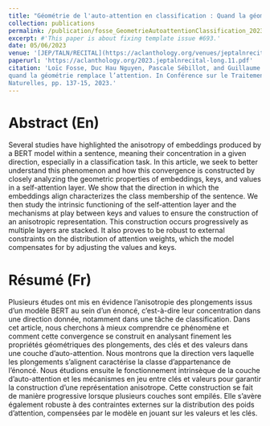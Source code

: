 ```yaml
---
title: "Géométrie de l'auto-attention en classification : Quand la géométrie remplace l'attention"
collection: publications
permalink: /publication/fosse_GeometrieAutoattentionClassification_2023
excerpt: #'This paper is about fixing template issue #693.'
date: 05/06/2023
venue: '[JEP/TALN/RECITAL](https://aclanthology.org/venues/jeptalnrecital/)'
paperurl: 'https://aclanthology.org/2023.jeptalnrecital-long.11.pdf'
citation: 'Loïc Fosse, Duc Hau Nguyen, Pascale Sébillot, and Guillaume Gravier. Géométrie de l’auto-attention en classification :
quand la géométrie remplace l’attention. In Conférence sur le Traitement Automatique des Langues
Naturelles, pp. 137-15, 2023.'
---
```


Abstract (En)
======
Several studies have highlighted the anisotropy of embeddings produced by a BERT model within a sentence, meaning their concentration in a given direction, especially in a classification task. In this article, we seek to better understand this phenomenon and how this convergence is constructed by closely analyzing the geometric properties of embeddings, keys, and values in a self-attention layer. We show that the direction in which the embeddings align characterizes the class membership of the sentence. We then study the intrinsic functioning of the self-attention layer and the mechanisms at play between keys and values to ensure the construction of an anisotropic representation. This construction occurs progressively as multiple layers are stacked. It also proves to be robust to external constraints on the distribution of attention weights, which the model compensates for by adjusting the values and keys.

Résumé (Fr)
======
Plusieurs études ont mis en évidence l’anisotropie des plongements issus d’un modèle BERT au sein d’un énoncé, c’est-à-dire leur concentration dans une direction donnée, notamment dans une tâche de classification. Dans cet article, nous cherchons à mieux comprendre ce phénomène et comment cette convergence se construit en analysant finement les propriétés géométriques des plongements, des clés et des valeurs dans une couche d’auto-attention. Nous montrons que la direction vers laquelle les plongements s’alignent caractérise la classe d’appartenance de l’énoncé. Nous étudions ensuite le fonctionnement intrinsèque de la couche d’auto-attention et les mécanismes en jeu entre clés et valeurs pour garantir la construction d’une représentation anisotrope. Cette construction se fait de manière progressive lorsque plusieurs couches sont empilés. Elle s’avère également robuste à des contraintes externes sur la distribution des poids d’attention, compensées par le modèle en jouant sur les valeurs et les clés.
